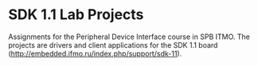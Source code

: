 SDK 1.1 Lab Projects
========

Assignments for the Peripheral Device Interface course in SPB ITMO.
The projects are drivers and client applications for the SDK 1.1 board (http://embedded.ifmo.ru/index.php/support/sdk-11).
